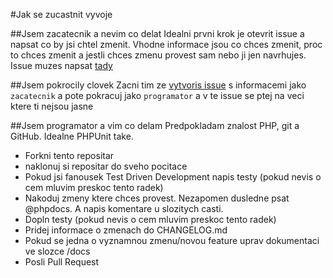 #Jak se zucastnit vyvoje

##Jsem zacatecnik a nevim co delat
Idealni prvni krok je otevrit issue a napsat co by jsi chtel zmenit. Vhodne informace jsou co chces zmenit, proc to chces zmenit a jestli chces zmenu provest sam nebo ji jen navrhujes. Issue muzes napsat [tady](https://github.com/skaut/Skautis/issues/new)

##Jsem pokrocily clovek
Zacni tim ze [vytvoris issue](https://github.com/skaut/Skautis/issues/new) s informacemi jako ``zacatecnik`` a pote pokracuj jako ``programator`` a v te issue se ptej na veci ktere ti nejsou jasne

##Jsem programator a vim co delam
Predpokladam znalost PHP, git a GitHub. Idealne PHPUnit take.

* Forkni tento repositar
* naklonuj si repositar do sveho pocitace
* Pokud jsi fanousek Test Driven Development napis testy (pokud nevis o cem mluvim preskoc tento radek)
* Nakoduj zmeny ktere chces provest. Nezapomen dusledne psat @phpdocs. A napis komentare u slozitych casti.
* Dopln testy (pokud nevis o cem mluvim preskoc tento radek)
* Pridej informace o zmenach do CHANGELOG.md
* Pokud se jedna o vyznamnou zmenu/novou feature uprav dokumentaci ve slozce /docs
* Posli Pull Request

